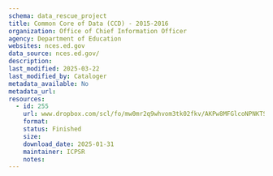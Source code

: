 ```yaml
---
schema: data_rescue_project 
title: Common Core of Data (CCD) - 2015-2016
organization: Office of Chief Information Officer
agency: Department of Education
websites: nces.ed.gov
data_source: nces.ed.gov/
description: 
last_modified: 2025-03-22
last_modified_by: Cataloger
metadata_available: No
metadata_url: 
resources:
  - id: 255
    url: www.dropbox.com/scl/fo/mw0mr2q9whvom3tk02fkv/AKPw8MFGlcoNPNKTS5J5hN0?rlkey=4883g8i51liijwwhivwnhhzon&dl=0
    format: 
    status: Finished
    size: 
    download_date: 2025-01-31
    maintainer: ICPSR
    notes: 
---
```

